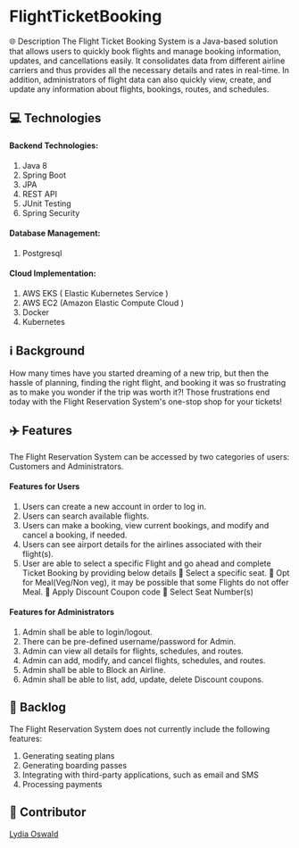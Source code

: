# FlightTicketBooking
🌐  Description
The Flight Ticket Booking System is a Java-based solution that allows users to quickly book flights and manage booking information, updates, and cancellations easily. It consolidates data from different airline carriers and thus provides all the necessary details and rates in real-time. In addition, administrators of flight data can also quickly view, create, and update any information about flights, bookings, routes, and schedules. 


##  💻  Technologies 
#### Backend Technologies:
1. Java 8
2. Spring Boot
3. JPA
4. REST API
5. JUnit Testing
6. Spring Security
#### Database Management:
1. Postgresql

#### Cloud Implementation:
1. AWS EKS ( Elastic Kubernetes Service )
2. AWS EC2 (Amazon Elastic Compute Cloud )
3. Docker
4. Kubernetes

##  ℹ️  Background
How many times have you started dreaming of a new trip, but then the hassle of planning, finding the right flight, and booking it was so frustrating as to make you wonder if the trip was worth it?! Those frustrations end today with the Flight Reservation System's one-stop shop for your tickets!

##  ✈️  Features
The Flight Reservation System can be accessed by two categories of users: Customers and Administrators.
#### Features for Users
1. Users can create a new account in order to log in.
1. Users can search available flights.
1. Users can make a booking, view current bookings, and modify and cancel a booking, if needed. 
1. Users can see airport details for the airlines associated with their flight(s). 
1. User are able to select a specific Flight
and go ahead and complete Ticket Booking by providing below
details
 Select a specific seat.
 Opt for Meal(Veg/Non veg), it may be possible that some
Flights do not offer Meal.
 Apply Discount Coupon code
 Select Seat Number(s)
#### Features for Administrators
1. Admin shall be able to login/logout.
1. There can be pre-defined username/password for Admin.
1. Admin can view all details for flights, schedules, and routes.  
1. Admin can add, modify, and cancel flights, schedules, and routes.  
1. Admin shall be able to Block an Airline.
1. Admin shall be able to list, add, update, delete Discount coupons.




##  📘  Backlog
The Flight Reservation System does not currently include the following features:
1. Generating seating plans
1. Generating boarding passes 
1. Integrating with third-party applications, such as email and SMS
1. Processing payments


##  🤝  Contributor
[Lydia Oswald](https://github.com/LydiaOs)


